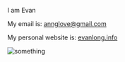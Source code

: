 I am Evan

My email is: <annglove@gmail.com>

My personal website is: [evanlong.info](http://www.evanlong.info/)

![something]({{image_path}}woman.jpg)

